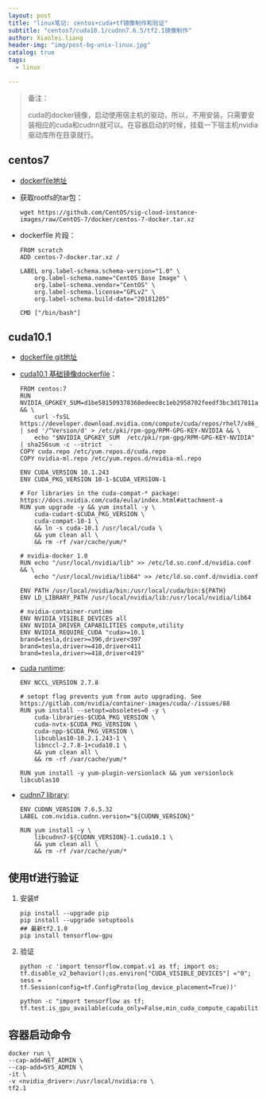 ```yaml
---
layout: post
title: "linux笔记: centos+cuda+tf镜像制作和验证"
subtitle: "centos7/cuda10.1/cudnn7.6.5/tf2.1镜像制作"
author: Xiaolei.liang
header-img: "img/post-bg-unix-linux.jpg"
catalog: true
tags:
  - linux

---
```

> 备注：
>
> cuda的docker镜像，启动使用宿主机的驱动，所以，不用安装，只需要安装相应的cuda和cudnn就可以。在容器启动的时候，挂载一下宿主机nvidia驱动库所在目录就行。

## centos7

* [dockerfile地址](https://github.com/CentOS/sig-cloud-instance-images/blob/CentOS-7/docker/Dockerfile)

* 获取rootfs的tar包：

  ```
  wget https://github.com/CentOS/sig-cloud-instance-images/raw/CentOS-7/docker/centos-7-docker.tar.xz
  ```

  

* dockerfile 片段：

  ```
  FROM scratch
  ADD centos-7-docker.tar.xz /
  
  LABEL org.label-schema.schema-version="1.0" \
      org.label-schema.name="CentOS Base Image" \
      org.label-schema.vendor="CentOS" \
      org.label-schema.license="GPLv2" \
      org.label-schema.build-date="20181205"
  
  CMD ["/bin/bash"]
  ```



## cuda10.1

* [dockerfile git地址](https://gitlab.com/nvidia/container-images/cuda/-/tree/master/dist/10.1/centos7-x86_64/base)

* [cuda10.1 基础镜像dockerfile](https://gitlab.com/nvidia/container-images/cuda/-/blob/master/dist/10.1/centos7-x86_64/base/Dockerfile)：

  ```
  FROM centos:7
  RUN NVIDIA_GPGKEY_SUM=d1be581509378368edeec8c1eb2958702feedf3bc3d17011adbf24efacce4ab5 && \
      curl -fsSL https://developer.download.nvidia.com/compute/cuda/repos/rhel7/x86_64/7fa2af80.pub | sed '/^Version/d' > /etc/pki/rpm-gpg/RPM-GPG-KEY-NVIDIA && \
      echo "$NVIDIA_GPGKEY_SUM  /etc/pki/rpm-gpg/RPM-GPG-KEY-NVIDIA" | sha256sum -c --strict  -
  COPY cuda.repo /etc/yum.repos.d/cuda.repo
  COPY nvidia-ml.repo /etc/yum.repos.d/nvidia-ml.repo
  
  ENV CUDA_VERSION 10.1.243
  ENV CUDA_PKG_VERSION 10-1-$CUDA_VERSION-1
  
  # For libraries in the cuda-compat-* package: https://docs.nvidia.com/cuda/eula/index.html#attachment-a
  RUN yum upgrade -y && yum install -y \
      cuda-cudart-$CUDA_PKG_VERSION \
      cuda-compat-10-1 \
      && ln -s cuda-10.1 /usr/local/cuda \
      && yum clean all \
      && rm -rf /var/cache/yum/*
  
  # nvidia-docker 1.0
  RUN echo "/usr/local/nvidia/lib" >> /etc/ld.so.conf.d/nvidia.conf && \
      echo "/usr/local/nvidia/lib64" >> /etc/ld.so.conf.d/nvidia.conf
  
  ENV PATH /usr/local/nvidia/bin:/usr/local/cuda/bin:${PATH}
  ENV LD_LIBRARY_PATH /usr/local/nvidia/lib:/usr/local/nvidia/lib64
  
  # nvidia-container-runtime
  ENV NVIDIA_VISIBLE_DEVICES all
  ENV NVIDIA_DRIVER_CAPABILITIES compute,utility
  ENV NVIDIA_REQUIRE_CUDA "cuda>=10.1 brand=tesla,driver>=396,driver<397 brand=tesla,driver>=410,driver<411 brand=tesla,driver>=418,driver<419"
  ```

* [cuda runtime](https://gitlab.com/nvidia/container-images/cuda/-/blob/master/dist/10.1/centos7-x86_64/runtime/Dockerfile):

  ```
  ENV NCCL_VERSION 2.7.8
  
  # setopt flag prevents yum from auto upgrading. See https://gitlab.com/nvidia/container-images/cuda/-/issues/88
  RUN yum install --setopt=obsoletes=0 -y \
      cuda-libraries-$CUDA_PKG_VERSION \
      cuda-nvtx-$CUDA_PKG_VERSION \
      cuda-npp-$CUDA_PKG_VERSION \
      libcublas10-10.2.1.243-1 \
      libnccl-2.7.8-1+cuda10.1 \
      && yum clean all \
      && rm -rf /var/cache/yum/*
  
  RUN yum install -y yum-plugin-versionlock && yum versionlock libcublas10
  ```

* [cudnn7 library](https://gitlab.com/nvidia/container-images/cuda/-/blob/master/dist/10.1/centos7-x86_64/runtime/cudnn7/Dockerfile):

  ```
  ENV CUDNN_VERSION 7.6.5.32
  LABEL com.nvidia.cudnn.version="${CUDNN_VERSION}"
  
  RUN yum install -y \
      libcudnn7-${CUDNN_VERSION}-1.cuda10.1 \
      && yum clean all \
      && rm -rf /var/cache/yum/*
  ```

  

## 使用tf进行验证

1. 安装tf

   ```
   pip install --upgrade pip
   pip install --upgrade setuptools
   ## 最新tf2.1.0
   pip install tensorflow-gpu
   ```

2. 验证

   ```
   python -c 'import tensorflow.compat.v1 as tf; import os; tf.disable_v2_behavior();os.environ["CUDA_VISIBLE_DEVICES"] ="0"; sess = tf.Session(config=tf.ConfigProto(log_device_placement=True))'
   
   python -c "import tensorflow as tf; tf.test.is_gpu_available(cuda_only=False,min_cuda_compute_capability=None)"
   ```



## 容器启动命令

```
docker run \
--cap-add=NET_ADMIN \
--cap-add=SYS_ADMIN \
-it \
-v <nvidia_driver>:/usr/local/nvidia:ro \
tf2.1 
```


